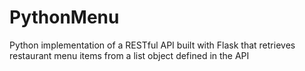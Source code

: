 # PythonMenu
Python implementation of a RESTful API built with Flask that retrieves restaurant menu items from a list object defined in the API
